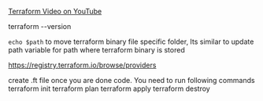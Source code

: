 [Terraform Video on YouTube](https://www.youtube.com/watch?v=SLB_c_ayRMo)

terraform --version

`echo $path` to move terraform binary file specific folder, Its similar to update path variable for path where terraform binary is stored

https://registry.terraform.io/browse/providers

create .ft file once you are done code. You need to run following commands
terraform init
terraform plan
terraform apply
terraform destroy
